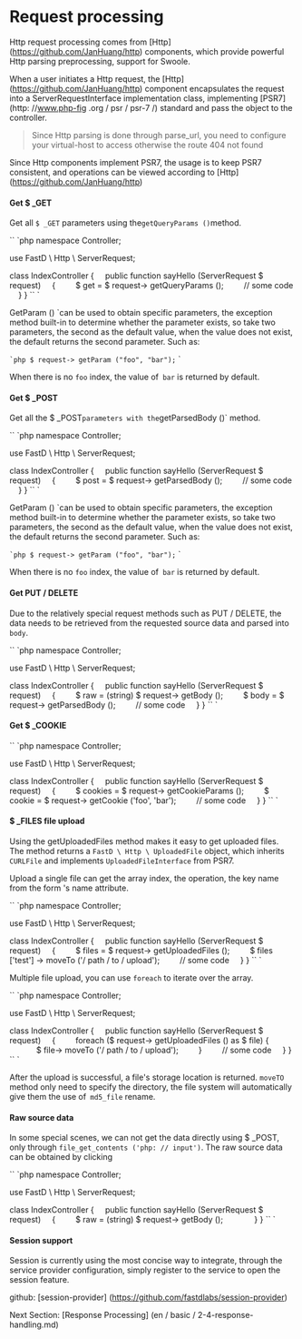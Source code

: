 # Request processing

Http request processing comes from [Http] (https://github.com/JanHuang/http) components, which provide powerful Http parsing preprocessing, support for Swoole.

When a user initiates a Http request, the [Http] (https://github.com/JanHuang/http) component encapsulates the request into a ServerRequestInterface implementation class, implementing [PSR7] (http: //www.php-fig .org / psr / psr-7 /) standard and pass the object to the controller.

> Since Http parsing is done through parse_url, you need to configure your virtual-host to access otherwise the route 404 not found

Since Http components implement PSR7, the usage is to keep PSR7 consistent, and operations can be viewed according to [Http] (https://github.com/JanHuang/http)

#### Get $ _GET

Get all `$ _GET` parameters using the` getQueryParams () `method.

`` `php
namespace Controller;


use FastD \ Http \ ServerRequest;

class IndexController
{
    public function sayHello (ServerRequest $ request)
    {
        $ get = $ request-> getQueryParams ();
        // some code
    }
}
`` `

GetParam () `can be used to obtain specific parameters, the exception method built-in to determine whether the parameter exists, so take two parameters, the second as the default value, when the value does not exist, the default returns the second parameter. Such as:

`` `php
$ request-> getParam ("foo", "bar");
`` `

When there is no `foo` index, the value of` bar` is returned by default.

#### Get $ _POST

Get all the $ _POST` parameters with the `getParsedBody ()` method.

`` `php
namespace Controller;


use FastD \ Http \ ServerRequest;

class IndexController
{
    public function sayHello (ServerRequest $ request)
    {
        $ post = $ request-> getParsedBody ();
        // some code
    }
}
`` `

GetParam () `can be used to obtain specific parameters, the exception method built-in to determine whether the parameter exists, so take two parameters, the second as the default value, when the value does not exist, the default returns the second parameter. Such as:

`` `php
$ request-> getParam ("foo", "bar");
`` `

When there is no `foo` index, the value of` bar` is returned by default.

#### Get PUT / DELETE

Due to the relatively special request methods such as PUT / DELETE, the data needs to be retrieved from the requested source data and parsed into `body`.

`` `php
namespace Controller;


use FastD \ Http \ ServerRequest;

class IndexController
{
    public function sayHello (ServerRequest $ request)
    {
        $ raw = (string) $ request-> getBody ();
        $ body = $ request-> getParsedBody ();
        // some code
    }
}
`` `

#### Get $ _COOKIE

`` `php
namespace Controller;


use FastD \ Http \ ServerRequest;

class IndexController
{
    public function sayHello (ServerRequest $ request)
    {
        $ cookies = $ request-> getCookieParams ();
        $ cookie = $ request-> getCookie ('foo', 'bar');
        // some code
    }
}
`` `

#### $ _FILES file upload

Using the getUploadedFiles method makes it easy to get uploaded files. The method returns a `FastD \ Http \ UploadedFile` object, which inherits` CURLFile` and implements `UploadedFileInterface` from PSR7.

Upload a single file can get the array index, the operation, the key name from the form 's name attribute.

`` `php
namespace Controller;


use FastD \ Http \ ServerRequest;

class IndexController
{
    public function sayHello (ServerRequest $ request)
    {
        $ files = $ request-> getUploadedFiles ();
        $ files ['test'] -> moveTo ('/ path / to / upload');
        // some code
    }
}
`` `

Multiple file upload, you can use `foreach` to iterate over the array.

`` `php
namespace Controller;


use FastD \ Http \ ServerRequest;

class IndexController
{
    public function sayHello (ServerRequest $ request)
    {
        foreach ($ request-> getUploadedFiles () as $ file) {
            $ file-> moveTo ('/ path / to / upload');
        }
        // some code
    }
}
`` `

After the upload is successful, a file's storage location is returned. `moveTO` method only need to specify the directory, the file system will automatically give them the use of` md5_file` rename.

#### Raw source data

In some special scenes, we can not get the data directly using $ _POST, only through `file_get_contents ('php: // input')`. The raw source data can be obtained by clicking

`` `php
namespace Controller;


use FastD \ Http \ ServerRequest;

class IndexController
{
    public function sayHello (ServerRequest $ request)
    {
        $ raw = (string) $ request-> getBody ();
        
    }
}
`` `

#### Session support

Session is currently using the most concise way to integrate, through the service provider configuration, simply register to the service to open the session feature.

github: [session-provider] (https://github.com/fastdlabs/session-provider)

Next Section: [Response Processing] (en / basic / 2-4-response-handling.md)